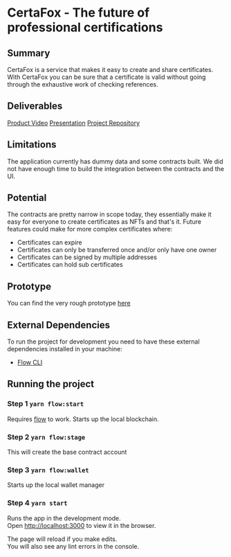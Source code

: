 # CertaFox - The future of professional certifications

## Summary
CertaFox is a service that makes it easy to create and share certificates. With CertaFox you can be sure that a certificate is valid without going through the exhaustive work of checking references.

## Deliverables
[Product Video](https://youtu.be/hhhqK6ub7nk)
[Presentation](https://docs.google.com/presentation/d/1WBoBpX7h7j0b2pnm5RsJZHECfQqSxWuzM9REIOdx5bw/edit?usp=sharing)
[Project Repository](https://github.com/Lepozepo/owb-27)

## Limitations
The application currently has dummy data and some contracts built. We did not have enough time to build the integration between the contracts and the UI.

## Potential
The contracts are pretty narrow in scope today, they essentially make it easy for everyone to create certificates as NFTs and that's it. Future features could make for more complex certificates where:
- Certificates can expire
- Certificates can only be transferred once and/or only have one owner
- Certificates can be signed by multiple addresses
- Certificates can hold sub certificates

## Prototype
You can find the very rough prototype [here](https://www.figma.com/file/T8S9uQVoa1aZVQ6me2VNZs/3-interfaces?node-id=0%3A1)

## External Dependencies
To run the project for development you need to have these external dependencies installed in your machine:
  - [Flow CLI](https://github.com/onflow/flow/blob/master/docs/cli.md#installation)

## Running the project

### Step 1 `yarn flow:start`
Requires [flow](https://github.com/onflow/flow/blob/master/docs/cli.md#installation) to work. Starts up the local blockchain.

### Step 2 `yarn flow:stage`
This will create the base contract account

### Step 3 `yarn flow:wallet`
Starts up the local wallet manager

### Step 4 `yarn start`

Runs the app in the development mode.<br />
Open [http://localhost:3000](http://localhost:3000) to view it in the browser.

The page will reload if you make edits.<br />
You will also see any lint errors in the console.
